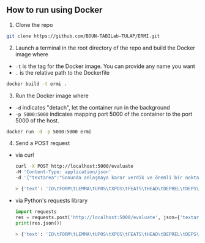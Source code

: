 ## How to run using Docker
1. Clone the repo
```bash
git clone https://github.com/BOUN-TABILab-TULAP/ERMI.git
```
2. Launch a terminal in the root directory of the repo and build the Docker image where
- `-t` is the tag for the Docker image. You can provide any name you want
- `.` is the relative path to the Dockerfile 
```bash
docker build -t ermi .
```
3. Run the Docker image where
- `-d` indicates "detach", let the container run in the background
- `-p 5000:5000` indicates mapping port 5000 of the container to the port 5000 of the host.
```bash
docker run -d -p 5000:5000 ermi
```
4. Send a POST request
- via curl
    ```bash
    curl -X POST http://localhost:5000/evaluate 
   -H 'Content-Type: application/json' 
   -d '{"textarea":"Sonunda anlaşmaya karar verdik ve önemli bir noktaya dikkat çektik bunun üzerine."}'

   > {'text': 'ID\tFORM\tLEMMA\tUPOS\tXPOS\tFEATS\tHEAD\tDEPREL\tDEPS\tMISC\tPARSEME:MWE \n1\tSonunda\tsonunda\tADV\t_\t_\tkarar\tadvmod\t_\t_\t*\n2\tanlaşmaya\tanlaşma\tVERB\t_\t_\tkarar\tnmod\t_\t_\t*\n3\tkarar\tkarar\tNOUN\t_\t_\tnoktaya\tnmod\t_\t_\t1:LVC.full\n4\tverdik\tver\tVERB\t_\t_\tkarar\tcompound\t_\t_\t1\n5\tve\tve\tCCONJ\t_\t_\tönem\tcc\t_\t_\t*\n6\tönem\tönem\tNOUN\t_\t_\tnoktaya\tnmod\t_\t_\t*\n7\tli\tli\tADP\t_\t_\tönem\tcase\t_\t_\t*\n8\tbir\tbir\tNUM\t_\t_\tnoktaya\tdet\t_\t_\t*\n9\tnoktaya\tnokta\tNOUN\t_\t_\tdikkat\tnmod\t_\t_\t*\n10\tdikkat\tdikkat\tNOUN\t_\t_\tüzerine\tnmod:poss\t_\t_\t2:VID\n11\tçektik\tçek\tVERB\t_\t_\tdikkat\tcompound\t_\t_\t2\n12\tbunun\tbu\tPRON\t_\t_\tdikkat\tcompound\t_\t_\t*\n13\tüzerine\tüzer\tNOUN\t_\t_\tüzerine\troot\t_\t_\t*\n14\t.\t.\tPUNCT\t_\t_\tüzerine\tpunct\t_\t_\t*\n\n'}
    ```
- via Python's requests library
    ```python
    import requests
    res = requests.post('http://localhost:5000/evaluate', json={'textarea':'Sonunda anlaşmaya karar verdik ve önemli bir noktaya dikkat çektik bunun üzerine.'})
    print(res.json())

    > {'text': 'ID\tFORM\tLEMMA\tUPOS\tXPOS\tFEATS\tHEAD\tDEPREL\tDEPS\tMISC\tPARSEME:MWE \n1\tSonunda\tsonunda\tADV\t_\t_\tkarar\tadvmod\t_\t_\t*\n2\tanlaşmaya\tanlaşma\tVERB\t_\t_\tkarar\tnmod\t_\t_\t*\n3\tkarar\tkarar\tNOUN\t_\t_\tnoktaya\tnmod\t_\t_\t1:LVC.full\n4\tverdik\tver\tVERB\t_\t_\tkarar\tcompound\t_\t_\t1\n5\tve\tve\tCCONJ\t_\t_\tönem\tcc\t_\t_\t*\n6\tönem\tönem\tNOUN\t_\t_\tnoktaya\tnmod\t_\t_\t*\n7\tli\tli\tADP\t_\t_\tönem\tcase\t_\t_\t*\n8\tbir\tbir\tNUM\t_\t_\tnoktaya\tdet\t_\t_\t*\n9\tnoktaya\tnokta\tNOUN\t_\t_\tdikkat\tnmod\t_\t_\t*\n10\tdikkat\tdikkat\tNOUN\t_\t_\tüzerine\tnmod:poss\t_\t_\t2:VID\n11\tçektik\tçek\tVERB\t_\t_\tdikkat\tcompound\t_\t_\t2\n12\tbunun\tbu\tPRON\t_\t_\tdikkat\tcompound\t_\t_\t*\n13\tüzerine\tüzer\tNOUN\t_\t_\tüzerine\troot\t_\t_\t*\n14\t.\t.\tPUNCT\t_\t_\tüzerine\tpunct\t_\t_\t*\n\n'}
    ```
